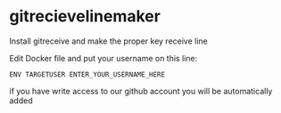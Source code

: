 gitrecievelinemaker
===================

Install gitreceive and make the proper key receive line

Edit Docker file and put your username on this line:
```
ENV TARGETUSER ENTER_YOUR_USERNAME_HERE
```

if you have write access to our github account you will be automatically added
